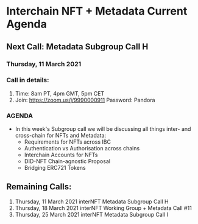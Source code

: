 # Interchain NFT + Metadata Current Agenda

## Next Call: Metadata Subgroup Call H
### Thursday, 11 March 2021

### Call in details: 
  1. Time: 8am PT, 4pm GMT, 5pm CET
  2. Join: https://zoom.us/j/9990000911 Password: Pandora   
### AGENDA
* In this week's Subgroup call we will be discussing all things inter- and cross-chain for NFTs and Metadata:
   * Requirements for NFTs across IBC
   * Authentication vs Authorisation across chains
   * Interchain Accounts for NFTs
   * DID-NFT Chain-agnostic Proposal
   * Bridging ERC721 Tokens

## Remaining Calls: 
 
   1. Thursday, 11 March 2021 interNFT Metadata Subgroup Call H
   1. Thursday, 18 March 2021 interNFT Working Group + Metadata Call #11
   1. Thursday, 25 March 2021 interNFT Metadata Subgroup Call I 
         
